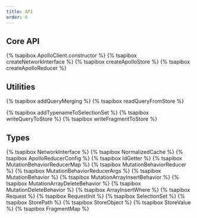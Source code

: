 ```yaml
---
title: API
order: 6
---
```


<h2 id="core">Core API</h2>

{% tsapibox ApolloClient.constructor %}
{% tsapibox createNetworkInterface %}
{% tsapibox createApolloStore %}
{% tsapibox createApolloReducer %}

<h2 id="utilities">Utilities</h2>

{% tsapibox addQueryMerging %}
{% tsapibox readQueryFromStore %}
<!--  XXX: fix aliasing-->
{% tsapibox addTypenameToSelectionSet %}
{% tsapibox writeQueryToStore %}
{% tsapibox writeFragmentToStore %}
<!-- { tsapibox print %} -->

<h2 id="types">Types</h2>

{% tsapibox NetworkInterface %}
{% tsapibox NormalizedCache %}
{% tsapibox ApolloReducerConfig %}
{% tsapibox IdGetter %}
{% tsapibox MutationBehaviorReducerMap %}
{% tsapibox MutationBehaviorReducer %}
{% tsapibox MutationBehaviorReducerArgs %}
{% tsapibox MutationBehavior %}
{% tsapibox MutationArrayInsertBehavior %}
{% tsapibox MutationArrayDeleteBehavior %}
{% tsapibox MutationDeleteBehavior %}
{% tsapibox ArrayInsertWhere %}
{% tsapibox Request %}
{% tsapibox RequestInit %}
{% tsapibox SelectionSet %}
{% tsapibox StorePath %}
{% tsapibox StoreObject %}
{% tsapibox StoreValue %}
{% tsapibox FragmentMap %}
